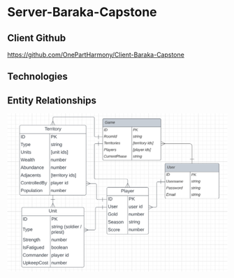 # Server-Baraka-Capstone

## Client Github
https://github.com/OnePartHarmony/Client-Baraka-Capstone

## Technologies

## Entity Relationships
![Entity Relationships](ERDs.png)
